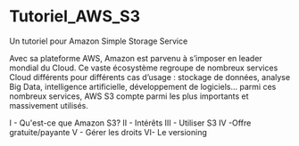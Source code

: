 # Tutoriel_AWS_S3
Un tutoriel pour Amazon Simple Storage Service

Avec sa plateforme AWS, Amazon est parvenu à s’imposer en leader mondial du Cloud. Ce vaste écosystème regroupe de nombreux services Cloud différents pour différents cas d’usage : stockage de données, analyse Big Data, intelligence artificielle, développement de logiciels… parmi ces nombreux services, AWS S3 compte parmi les plus importants et massivement utilisés.

I - Qu'est-ce que Amazon S3?
II - Intérêts
III - Utiliser S3
IV -Offre gratuite/payante 
V - Gérer les droits 
VI- Le versioning 
